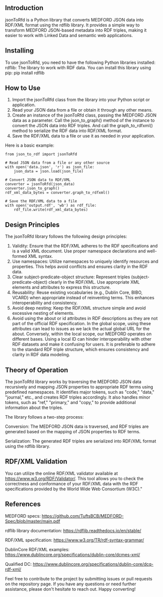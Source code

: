 Introduction
------------------
jsonToRfd is a Python library that converts MEDFORD JSON data into RDF/XML format using the rdflib library. It provides a simple way to transform MEDFORD JSON-based metadata into RDF triples, making it easier to work with Linked Data and semantic web applications.

Installing
------------------
To use jsonToRfd, you need to have the following Python libraries installed:
    rdflib: The library to work with RDF data.
You can install this library using pip:
    pip install rdflib

How to Use
------------------
1. Import the jsonToRfd class from the library into your Python script or application.
2. Read your JSON data from a file or obtain it through any other means.
3. Create an instance of the jsonToRfd class, passing the MEDFORD JSON data as a parameter.
Call the json_to_graph() method of the instance to convert the JSON data into RDF triples.
And call the graph_to_rdfxml() method to serialize the RDF data into RDF/XML format.
4. Save the RDF/XML data to a file or use it as needed in your application.

Here is a basic example:

    from json_to_rdf import jsonToRfd

    # Read JSON data from a file or any other source
    with open('data.json', 'r') as json_file:
        json_data = json.load(json_file)

    # Convert JSON data to RDF/XML
    converter = jsonToRfd(json_data)
    converter.json_to_graph()
    rdf_xml_data_bytes = converter.graph_to_rdfxml()

    # Save the RDF/XML data to a file
    with open('output.rdf', 'wb') as rdf_file:
        rdf_file.write(rdf_xml_data_bytes)

Design Principles
------------------
The jsonToRfd library follows the following design principles:
1. Validity: Ensure that the RDF/XML adheres to the RDF specifications and is a valid XML document. Use proper namespace declarations and well-formed XML syntax.
2. Use namespaces: Utilize namespaces to uniquely identify resources and properties. This helps avoid conflicts and ensures clarity in the RDF data.
3. Clear subject-predicate-object structure: Represent triples (subject-predicate-object) clearly in the RDF/XML. Use appropriate XML elements and attributes to express this structure.
4. Reusability: Reuse existing vocabularies (e.g., Dublin Core, BIBO, VCARD) when appropriate instead of reinventing terms. This enhances interoperability and consistency.
5. Avoid deep nesting: Keep the RDF/XML structure simple and avoid excessive nesting of elements. 
6. Avoid using the about or id attributes in RDF descriptions as they are not part of the official RDF specification. In the global scope, using these attributes can lead to issues as we lack the actual global URL for the about. Conversely, within the local scope, our MEDFORD operates on different bases. Using a local ID can hinder interoperability with other RDF datasets and make it confusing for users. It is preferable to adhere to the standard RDF triple structure, which ensures consistency and clarity in RDF data modeling.

Theory of Operation
------------------
The jsonToRfd library works by traversing the MEDFORD JSON data recursively and mapping JSON properties to appropriate RDF terms using predefined namespaces. It identifies major tokens, such as "code," "data," "journal," etc., and creates RDF triples accordingly. It also handles minor tokens, such as "ref," "primary," and "copy," to provide additional information about the triples.

The library follows a two-step process:

Conversion: The MEDFORD JSON data is traversed, and RDF triples are generated based on the mapping of JSON properties to RDF terms.

Serialization: The generated RDF triples are serialized into RDF/XML format using the rdflib library.

RDF/XML Validation
------------------ 
You can utilize the online RDF/XML validator available at https://www.w3.org/RDF/Validator/. This tool allows you to check the correctness and conformance of your RDF/XML data with the RDF specifications provided by the World Wide Web Consortium (W3C)."

References
------------------
MEDFORD specs: https://github.com/TuftsBCB/MEDFORD-Spec/blob/master/main.pdf

rdflib library documentation: https://rdflib.readthedocs.io/en/stable/

RDF/XML specification: https://www.w3.org/TR/rdf-syntax-grammar/

DublinCore RDF/XML examples: https://www.dublincore.org/specifications/dublin-core/dcmes-xml/

Qualified DC: https://www.dublincore.org/specifications/dublin-core/dcq-rdf-xml/

Feel free to contribute to the project by submitting issues or pull requests on the repository page. If you have any questions or need further assistance, please don't hesitate to reach out. Happy converting!
